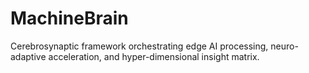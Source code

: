 # MachineBrain
Cerebrosynaptic framework orchestrating edge AI processing, neuro-adaptive acceleration, and hyper-dimensional insight matrix.
